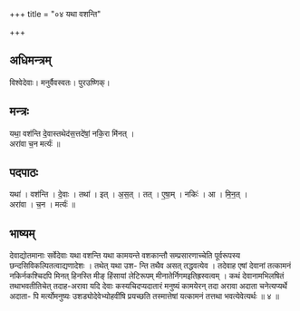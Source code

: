 +++
title = "०४ यथा वशन्ति"

+++
## अधिमन्त्रम्
विश्वेदेवाः। मनुर्वैवस्वतः। पुरउष्णिक्।

## मन्त्रः
यथा॒ वश॑न्ति दे॒वास्तथेद॑स॒त्तदे॑षां॒ नकि॒रा मि॑नत् ।  
अरा॑वा च॒न मर्त्यः॑ ॥

## पदपाठः
यथा॑ । वश॑न्ति । दे॒वाः । तथा॑ । इत् । अ॒स॒त् । तत् । ए॒षा॒म् । नकिः॑ । आ । मि॒न॒त् ।  
अरा॑वा । च॒न । मर्त्यः॑ ॥

## भाष्यम्
देवाद्योतमानाः सर्वेदेवाः यथा वशन्ति यथा कामयन्ते वशकान्तौ सम्प्रसारणाच्चेति पूर्वरूपस्य छन्दसिविकल्पितत्वाद्यणादेशः । तथेत् यथा उश- न्ति तथैव असत् तद्धवत्येव । तदेवाह एषां देवानां तत्कामनं नकिर्नकश्चिदपि मिनत् हिनस्ति मीङ् हिंसायां लेटिरूपम् मीनातेर्निगमइतिह्रस्वत्वम् । कथं देवानामभिलषितं तथाभवतीतिचेत् तदाह-अरावा यदि देवाः कस्यचिदप्यदातारं मनुष्यं कामयेरन् तदा अरावा अदाता चनेत्यप्यर्थे अदाता- पि मर्त्योमनुष्यः उशड्योदेवेभ्योहवींषि प्रयच्छति तस्मात्तेषां यत्कामनं तत्तथा भवत्येवेत्यर्थः ॥ ४ ॥